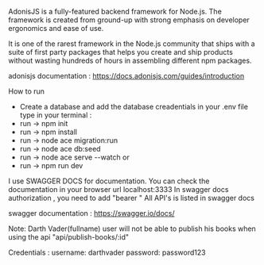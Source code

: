 AdonisJS is a fully-featured backend framework for Node.js. The framework is created from ground-up with strong emphasis on developer ergonomics and ease of use.

It is one of the rarest framework in the Node.js community that ships with a suite of first party packages that helps you create and ship products without wasting hundreds of hours in assembling different npm packages.

adonisjs documentation : https://docs.adonisjs.com/guides/introduction

How to run
- Create a database and add the database creadentials in your .env file
type in your terminal : 
- run -> npm init
- run -> npm install
- run -> node ace migration:run
- run -> node ace db:seed
- run -> node ace serve --watch   or
- run -> npm run dev


I use SWAGGER DOCS for documentation. You can check the documentation in your browser url localhost:3333
In swagger docs authorization , you need to add "bearer <space> <token>"
All API's is listed in swagger docs

swagger documentation : https://swagger.io/docs/

Note: Darth Vader(fullname) user will not be able to publish his books when using the api  "api/publish-books/:id"

Credentials : 
username: darthvader
password: password123
